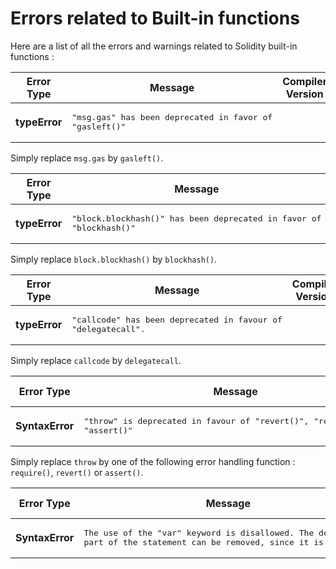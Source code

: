 # Errors related to Built-in functions

Here are a list of all the errors and warnings related to Solidity built-in functions :

|**Error Type**|**Message**|**Compiler Version**|**Source**|
| --- | --- | --- | --- |
| **typeError**|<pre>"msg.gas" has been deprecated in favor of "gasleft()"</pre>||_StaticAnalyzer.cpp_, [line 195-199](https://github.com/ethereum/solidity/blob/f05805c955f73fd2ea1d14dc9edf14b472631b17/libsolidity/analysis/StaticAnalyzer.cpp#L195-L199)|

Simply replace `msg.gas` by `gasleft()`.


|**Error Type**|**Message**|**Compiler Version**|**Source**|
| --- | --- | --- | --- |
| **typeError**|<pre>"block.blockhash()" has been deprecated in favor of "blockhash()"</pre>||_StaticAnalyzer.cpp_, [line 200-204](https://github.com/ethereum/solidity/blob/f05805c955f73fd2ea1d14dc9edf14b472631b17/libsolidity/analysis/StaticAnalyzer.cpp#L200-L204)|

Simply replace `block.blockhash()` by `blockhash()`.


|**Error Type**|**Message**|**Compiler Version**|**Source**|
| --- | --- | --- | --- |
| **typeError**|<pre>"callcode" has been deprecated in favour of "delegatecall".</pre>||_StaticAnalyzer.cpp_, [line 219-225](https://github.com/ethereum/solidity/blob/f05805c955f73fd2ea1d14dc9edf14b472631b17/libsolidity/analysis/StaticAnalyzer.cpp#L219-L225)|

Simply replace `callcode` by `delegatecall`.



|**Error Type**|**Message**|**Compiler Version**|**Source**|
| --- | --- | --- | --- |
| **SyntaxError**|<pre>"throw" is deprecated in favour of "revert()", "require()" and "assert()"</pre>||_SyntaxChecker.cpp_, [line ...](#)|

Simply replace `throw` by one of the following error handling function : `require()`, `revert()` or `assert()`.



|**Error Type**|**Message**|**Compiler Version**|**Source**|
| --- | --- | --- | --- |
| **SyntaxError**|<pre>The use of the "var" keyword is disallowed. The declaration part of the statement can be removed, since it is empty.</pre>||_SyntaxChecker.cpp_, [line ...](#)|


